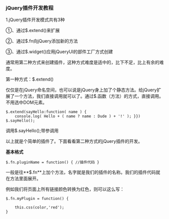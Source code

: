 ### jQuery插件开发教程 ###
1.jQuery插件开发模式共有3种

①、通过$.extend()来扩展

②、通过$.fn向jQuery添加新的方法

③、通过$.widget()应用jQueryUI的部件工厂方式创建

通常用第二种方式来创建插件，这种方式难度是适中的，比下不足，比上有余的难度。

第一种方式：$.extend()

仅仅是在jQuery命名空间，也可以说是jQuery身上加了个静态方法。给jQuery扩展了一个方法，我们直接调用就可以了。通过$.函数（方法）的方式，直接调用。
不用选中DOM元素。

	$.extend(sayHello:function( name ) {
		console.log( Hello + ( name ? name : Dude ) + '!' ); }})
	$.sayHello();

调用$.sayHello();带参调用

以上就是个简单的插件了。下面看看第二种方式的jQuery插件的开发。

**基本格式**

	$.fn.pluginName = function() { //插件代码 }
一般是往**$.fn**上加个方法，名字就是我们的插件的名称。我们的插件代码就在方法里面展开。

例如我们将页面上所有链接颜色转换为红色，则可以这么写：
 
	$.fn.myPlugin = function() {
		
		this.css(color,'red');
	}




